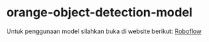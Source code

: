 # orange-object-detection-model
Untuk penggunaan model silahkan buka di website berikut:
<a href="https://universe.roboflow.com/fathan-shani-putra-a-pw2zv/oranges-model/model/2">Roboflow</a>
